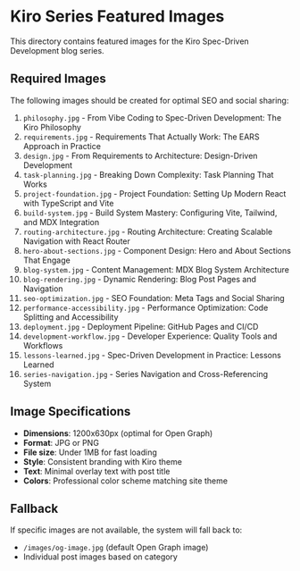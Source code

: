 # Kiro Series Featured Images

This directory contains featured images for the Kiro Spec-Driven Development blog series.

## Required Images

The following images should be created for optimal SEO and social sharing:

1. `philosophy.jpg` - From Vibe Coding to Spec-Driven Development: The Kiro Philosophy
2. `requirements.jpg` - Requirements That Actually Work: The EARS Approach in Practice
3. `design.jpg` - From Requirements to Architecture: Design-Driven Development
4. `task-planning.jpg` - Breaking Down Complexity: Task Planning That Works
5. `project-foundation.jpg` - Project Foundation: Setting Up Modern React with TypeScript and Vite
6. `build-system.jpg` - Build System Mastery: Configuring Vite, Tailwind, and MDX Integration
7. `routing-architecture.jpg` - Routing Architecture: Creating Scalable Navigation with React Router
8. `hero-about-sections.jpg` - Component Design: Hero and About Sections That Engage
9. `blog-system.jpg` - Content Management: MDX Blog System Architecture
10. `blog-rendering.jpg` - Dynamic Rendering: Blog Post Pages and Navigation
11. `seo-optimization.jpg` - SEO Foundation: Meta Tags and Social Sharing
12. `performance-accessibility.jpg` - Performance Optimization: Code Splitting and Accessibility
13. `deployment.jpg` - Deployment Pipeline: GitHub Pages and CI/CD
14. `development-workflow.jpg` - Developer Experience: Quality Tools and Workflows
15. `lessons-learned.jpg` - Spec-Driven Development in Practice: Lessons Learned
16. `series-navigation.jpg` - Series Navigation and Cross-Referencing System

## Image Specifications

- **Dimensions**: 1200x630px (optimal for Open Graph)
- **Format**: JPG or PNG
- **File size**: Under 1MB for fast loading
- **Style**: Consistent branding with Kiro theme
- **Text**: Minimal overlay text with post title
- **Colors**: Professional color scheme matching site theme

## Fallback

If specific images are not available, the system will fall back to:

- `/images/og-image.jpg` (default Open Graph image)
- Individual post images based on category
